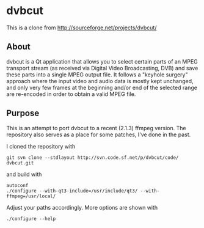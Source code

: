 # dvbcut

This is a clone from http://sourceforge.net/projects/dvbcut/

## About

dvbcut is a Qt application that allows you to select certain parts of
an MPEG transport stream (as received via Digital Video Broadcasting,
DVB) and save these parts into a single MPEG output file. It follows a
"keyhole surgery" approach where the input video and audio data is
mostly kept unchanged, and only very few frames at the beginning
and/or end of the selected range are re-encoded in order to obtain a
valid MPEG file.

## Purpose

This is an attempt to port dvbcut to a recent (2.1.3) ffmpeg version.
The repository also serves as a place for some patches, I've done in
the past.

I cloned the repository with 

    git svn clone --stdlayout http://svn.code.sf.net/p/dvbcut/code/ dvbcut.git

and build with 

    autoconf
    ./configure --with-qt3-include=/usr/include/qt3/ --with-ffmpeg=/usr/local/

Adjust your paths accordingly. More options are shown with 

    ./configure --help
